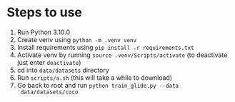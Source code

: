 # Steps to use

1. Run Python 3.10.0
2. Create venv using `python -m .venv venv`
3. Install requirements using `pip install -r requirements.txt`
4. Activate venv by running `source .venv/Scripts/activate` (to deactivate just enter `deactivate`)
5. cd into `data/datasets` directory
6. Run `scripts/a.sh` (this will take a while to download)
7. Go back to root and run `python train_glide.py --data 'data/datasets/coco`